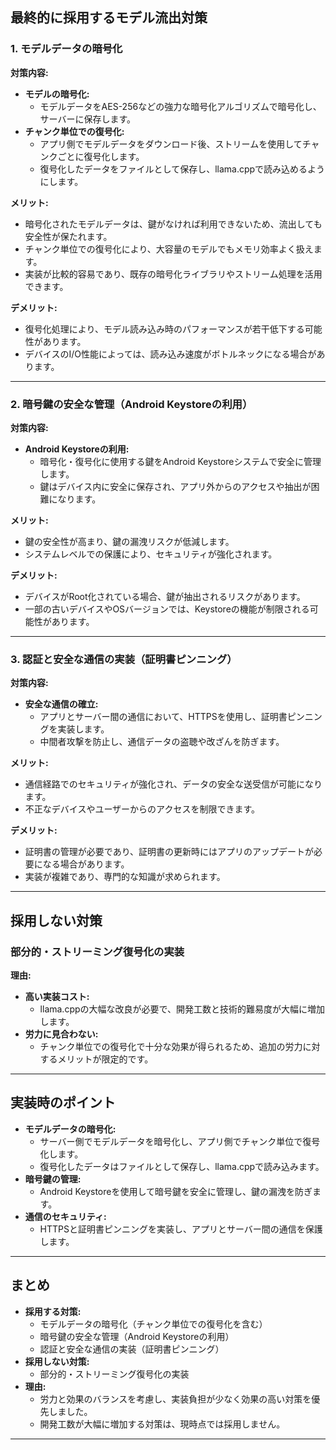 ## 最終的に採用するモデル流出対策

### 1. モデルデータの暗号化

**対策内容:**

- **モデルの暗号化:**
  - モデルデータをAES-256などの強力な暗号化アルゴリズムで暗号化し、サーバーに保存します。
- **チャンク単位での復号化:**
  - アプリ側でモデルデータをダウンロード後、ストリームを使用してチャンクごとに復号化します。
  - 復号化したデータをファイルとして保存し、llama.cppで読み込めるようにします。

**メリット:**

- 暗号化されたモデルデータは、鍵がなければ利用できないため、流出しても安全性が保たれます。
- チャンク単位での復号化により、大容量のモデルでもメモリ効率よく扱えます。
- 実装が比較的容易であり、既存の暗号化ライブラリやストリーム処理を活用できます。

**デメリット:**

- 復号化処理により、モデル読み込み時のパフォーマンスが若干低下する可能性があります。
- デバイスのI/O性能によっては、読み込み速度がボトルネックになる場合があります。

---

### 2. 暗号鍵の安全な管理（Android Keystoreの利用）

**対策内容:**

- **Android Keystoreの利用:**
  - 暗号化・復号化に使用する鍵をAndroid Keystoreシステムで安全に管理します。
  - 鍵はデバイス内に安全に保存され、アプリ外からのアクセスや抽出が困難になります。

**メリット:**

- 鍵の安全性が高まり、鍵の漏洩リスクが低減します。
- システムレベルでの保護により、セキュリティが強化されます。

**デメリット:**

- デバイスがRoot化されている場合、鍵が抽出されるリスクがあります。
- 一部の古いデバイスやOSバージョンでは、Keystoreの機能が制限される可能性があります。

---

### 3. 認証と安全な通信の実装（証明書ピンニング）

**対策内容:**

- **安全な通信の確立:**
  - アプリとサーバー間の通信において、HTTPSを使用し、証明書ピンニングを実装します。
  - 中間者攻撃を防止し、通信データの盗聴や改ざんを防ぎます。

**メリット:**

- 通信経路でのセキュリティが強化され、データの安全な送受信が可能になります。
- 不正なデバイスやユーザーからのアクセスを制限できます。

**デメリット:**

- 証明書の管理が必要であり、証明書の更新時にはアプリのアップデートが必要になる場合があります。
- 実装が複雑であり、専門的な知識が求められます。

---

## 採用しない対策

### 部分的・ストリーミング復号化の実装

**理由:**

- **高い実装コスト:**
  - llama.cppの大幅な改良が必要で、開発工数と技術的難易度が大幅に増加します。
- **労力に見合わない:**
  - チャンク単位での復号化で十分な効果が得られるため、追加の労力に対するメリットが限定的です。

---

## 実装時のポイント

- **モデルデータの暗号化:**
  - サーバー側でモデルデータを暗号化し、アプリ側でチャンク単位で復号化します。
  - 復号化したデータはファイルとして保存し、llama.cppで読み込みます。
- **暗号鍵の管理:**
  - Android Keystoreを使用して暗号鍵を安全に管理し、鍵の漏洩を防ぎます。
- **通信のセキュリティ:**
  - HTTPSと証明書ピンニングを実装し、アプリとサーバー間の通信を保護します。

---

## まとめ

- **採用する対策:**
  - モデルデータの暗号化（チャンク単位での復号化を含む）
  - 暗号鍵の安全な管理（Android Keystoreの利用）
  - 認証と安全な通信の実装（証明書ピンニング）
- **採用しない対策:**
  - 部分的・ストリーミング復号化の実装
- **理由:**
  - 労力と効果のバランスを考慮し、実装負担が少なく効果の高い対策を優先しました。
  - 開発工数が大幅に増加する対策は、現時点では採用しません。

---
